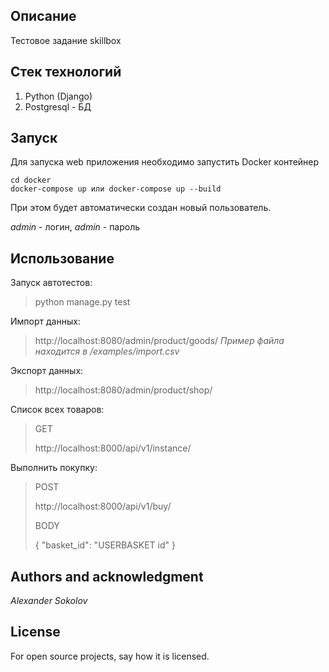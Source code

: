 ## Описание
Тестовое задание skillbox

## Стек технологий
1. Python (Django)
2. Postgresql - БД

## Запуск 
Для запуска web приложения необходимо запустить Docker контейнер
```
cd docker 
docker-compose up или docker-compose up --build
```
При этом будет автоматически создан новый пользователь.

*admin* - логин,
*admin* - пароль

## Использование
Запуск автотестов:
> python manage.py test

Импорт данных:
> http://localhost:8080/admin/product/goods/
*Пример файла находится в /examples/import.csv*

Экспорт данных:
> http://localhost:8080/admin/product/shop/

Список всех товаров:
> GET
>
> http://localhost:8000/api/v1/instance/

Выполнить покупку:
> POST
> 
> http://localhost:8000/api/v1/buy/
> 
> BODY
> 
> {
	"basket_id": "USERBASKET id"
}


## Authors and acknowledgment
*Alexander Sokolov*

## License
For open source projects, say how it is licensed.
